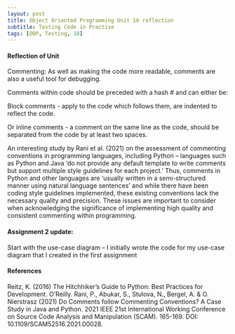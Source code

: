 ```yaml
---
layout: post
title: Object Oriented Programming Unit 10 reflection
subtitle: Testing Code in Practise
tags: [OOP, Testing, 10]
---
```


#### Reflection of Unit
Commenting: As well as making the code more readable, comments are also a useful tool for debugging.

Comments within code should be preceded with a hash # and can either be:

Block comments - apply to the code which follows them, are indented to reflect the code.

Or inline comments - a comment on the same line as the code, should be separated from the code by at least two spaces.


An interesting study by Rani et al. (2021) on the assessment of commenting conventions in programming languages, including Python – languages such as Python and Java ‘do not provide any default template to write comments but support multiple style guidelines for each project.’ Thus, comments in Python and other languages are ‘usually written in a semi-structured manner using natural language sentences’ and while there have been coding style guidelines implemented, these existing conventions lack the necessary quality and precision. These issues are important to consider when acknowledging the significance of implementing high quality and consistent commenting within programming.





#### Assignment 2 update:
Start with the use-case diagram – I initially wrote the code for my use-case diagram that I created in the first assignment 



#### References
Reitz, K. (2016) The Hitchhiker’s Guide to Python: Best Practices for Development. O’Reilly.
Rani, P., Abukar, S., Stulova, N., Bergel, A. & O. Nierstrasz (2021) Do Comments follow Commenting Conventions? A Case Study in Java and Python. 2021 IEEE 21st International Working Conference on Source Code Analysis and Manipulation (SCAM). 165-169. DOI: 10.1109/SCAM52516.2021.00028.
